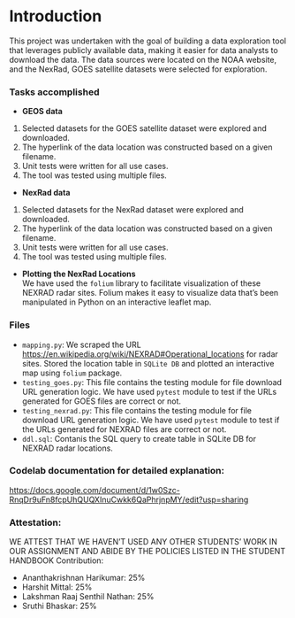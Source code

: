 # Introduction
This project was undertaken with the goal of building a data exploration tool that leverages publicly available data, making it easier for data analysts to download the data. The data sources were located on the NOAA website, and the NexRad, GOES satellite datasets were selected for exploration.

### Tasks accomplished

* __GEOS data__
1. Selected datasets for the GOES satellite dataset were explored and downloaded.
2. The hyperlink of the data location was constructed based on a given filename.
3. Unit tests were written for all use cases.
4. The tool was tested using multiple files.

* __NexRad data__
1. Selected datasets for the NexRad dataset were explored and downloaded.
2. The hyperlink of the data location was constructed based on a given filename.
3. Unit tests were written for all use cases.
4. The tool was tested using multiple files.

* __Plotting the NexRad Locations__<br>
We have used the <code>folium</code> library to facilitate visualization of these NEXRAD radar sites. Folium makes it easy to visualize data that’s been manipulated in Python on an interactive leaflet map.

### Files
* <code>mapping.py</code>: We scraped the URL https://en.wikipedia.org/wiki/NEXRAD#Operational_locations for radar sites. Stored the location table in <code>SQLite DB</code> and plotted an interactive map using <code>folium</code> package.<br>
* <code>testing_goes.py</code>: This file contains the testing module for file download URL generation logic. We have used <code>pytest</code> module to test if the URLs generated for GOES files are correct or not.<br>
* <code>testing_nexrad.py</code>: This file contains the testing module for file download URL generation logic. We have used <code>pytest</code> module to test if the URLs generated for NEXRAD files are correct or not.<br>
* <code>ddl.sql</code>: Contanis the SQL query to create table in SQLite DB for NEXRAD radar locations.

### Codelab documentation for detailed explanation:
https://docs.google.com/document/d/1w0Szc-RnqDr9uFn8fcpUhQUQXInuCwkk6QaPhrjnpMY/edit?usp=sharing

### Attestation:
WE ATTEST THAT WE HAVEN’T USED ANY OTHER STUDENTS’ WORK IN OUR ASSIGNMENT AND ABIDE BY THE POLICIES LISTED IN THE STUDENT HANDBOOK
Contribution:
* Ananthakrishnan Harikumar: 25%
* Harshit Mittal: 25%
* Lakshman Raaj Senthil Nathan: 25%
* Sruthi Bhaskar: 25%
